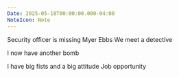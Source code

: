 ```yaml
---
Date: 2025-05-18T00:00:00.000-04:00
NoteIcon: Note
---
```

Security officer is missing
Myer Ebbs
We meet a detective

I now have another bomb

I have big fists and a big attitude
Job opportunity
